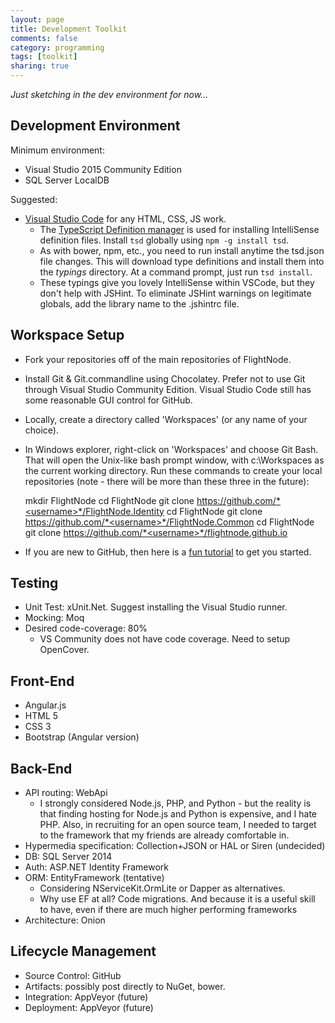 ```yaml
---
layout: page
title: Development Toolkit
comments: false
category: programming
tags: [toolkit]
sharing: true
---
```


*Just sketching in the dev environment for now...*

## Development Environment

Minimum environment:

* Visual Studio 2015 Community Edition
* SQL Server LocalDB

Suggested:

* [Visual Studio Code](https://code.visualstudio.com/Docs) for any HTML, CSS, JS work.
  * The [TypeScript Definition manager](http://definitelytyped.org/tsd/) is used for installing
    IntelliSense definition files. Install `tsd` globally using `npm -g install tsd`.
  * As with bower, npm, etc., you need to run install anytime the tsd.json file changes. This 
    will download type definitions and install them into the *typings* directory. At a command
    prompt, just run `tsd install`.    
  * These typings give you lovely IntelliSense within VSCode, but they don't help with JSHint.
    To eliminate JSHint warnings on legitimate globals, add the library name to the .jshintrc
    file.

## Workspace Setup

* Fork your repositories off of the main repositories of FlightNode.
* Install Git & Git.commandline using Chocolatey. Prefer not to use Git through Visual Studio Community Edition. Visual Studio Code still has some reasonable GUI control for GitHub.
* Locally, create a directory called 'Workspaces' (or any name of your choice).
* In Windows explorer, right-click on 'Workspaces' and choose Git Bash. That will open the Unix-like bash prompt window, 
  with c:\Workspaces as the current working directory. Run these commands
  to create your local repositories (note - there will be more than these three in the future): 


    mkdir FlightNode
    cd FlightNode git clone https://github.com/*<username>*/FlightNode.Identity
    cd FlightNode git clone https://github.com/*<username>*/FlightNode.Common
    cd FlightNode git clone https://github.com/*<username>*/flightnode.github.io


* If you are new to GitHub, then here is a <a href="https://try.github.io/levels/1/challenges/1">fun tutorial</a> to get you started. 

## Testing

* Unit Test: xUnit.Net. Suggest installing the Visual Studio runner.
* Mocking: Moq
* Desired code-coverage: 80%
  * VS Community does not have code coverage. Need to setup OpenCover.

## Front-End

* Angular.js
* HTML 5
* CSS 3
* Bootstrap (Angular version)

## Back-End

* API routing: WebApi
  * I strongly considered Node.js, PHP, and Python - but the reality
    is that finding hosting for Node.js and Python is expensive,
	and I hate PHP. Also, in recruiting for an open source team,
	I needed to target to the framework that my friends are already
	comfortable in.
* Hypermedia specification: Collection+JSON or HAL or Siren (undecided)
* DB: SQL Server 2014
* Auth: ASP.NET Identity Framework
* ORM: EntityFramework (tentative)
  * Considering NServiceKit.OrmLite or Dapper as alternatives.
  * Why use EF at all? Code migrations. And because it is a useful
    skill to have, even if there are much higher performing 
	frameworks
* Architecture: Onion


## Lifecycle Management

* Source Control: GitHub
* Artifacts: possibly post directly to NuGet, bower.
* Integration: AppVeyor (future)
* Deployment: AppVeyor (future)